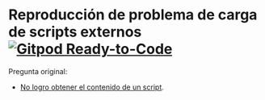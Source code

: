 # Reproducción de problema de carga de scripts externos [![Gitpod Ready-to-Code](https://img.shields.io/badge/Gitpod-Ready--to--Code-blue?logo=gitpod)](https://gitpod.io/#https://github.com/ojgarciab/331097-stackoverflow-es)

Pregunta original:

* [No logro obtener el contenido de un script](https://es.stackoverflow.com/questions/331097/no-logro-obtener-el-contenido-de-un-script).